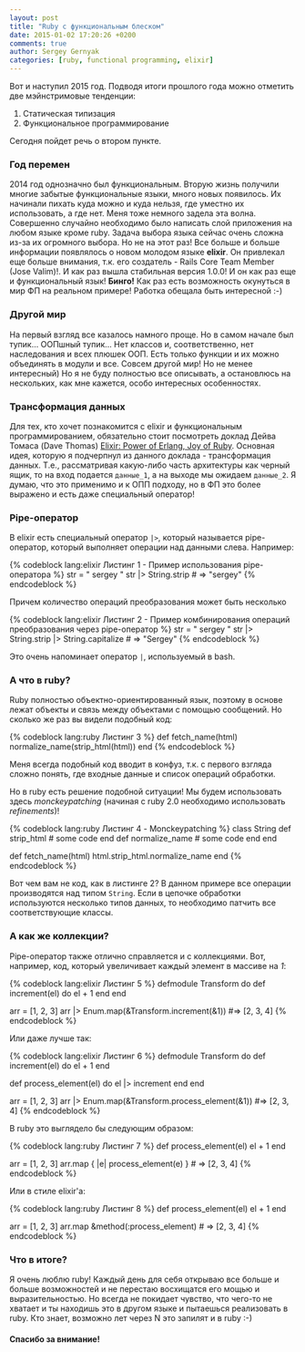 ```yaml
---
layout: post
title: "Ruby с функциональным блеском"
date: 2015-01-02 17:20:26 +0200
comments: true
author: Sergey Gernyak
categories: [ruby, functional programming, elixir]
---
```


Вот и наступил 2015 год. Подводя итоги прошлого года можно отметить две
мэйнстримовые тенденции:

1. Статическая типизация
2. Функциональное программирование

Сегодня пойдет речь о втором пункте.

### Год перемен

2014 год однозначно был функциональным. Вторую жизнь получили многие
забытые функциональные языки, много новых появилось. Их начинали пихать
куда можно и куда нельзя, где уместно их использовать, а где нет. Меня
тоже немного задела эта волна. Совершенно случайно необходимо было
написать слой приложения на любом языке кроме ruby. Задача выбора языка
сейчас очень сложна из-за их огромного выбора. Но не на этот раз! Все
больше и больше информации появлялось о новом молодом языке **elixir**.
Он привлекал еще больше внимания, т.к. его создатель - Rails Core Team
Member (Jose Valim)!. И как раз вышла стабильная версия 1.0.0! И он как
раз еще и функциональный язык! **Бинго!** Как раз есть возможность
окунуться в мир ФП на реальном примере! Работка обещала быть интересной
:-)

### Другой мир

На первый взгляд все казалось намного проще. Но в самом начале был
тупик... ООПшный тупик... Нет классов и, соответственно, нет
наследования и всех плюшек ООП. Есть только функции и их можно
объединять в модули и все. Совсем другой мир! Но не менее интересный) Но
я не буду полностью все описывать, а остановлюсь на нескольких, как мне
кажется, особо интересных особенностях.

### Трансформация данных

Для тех, кто хочет познакомится с elixir и функциональным
программированием, обязательно стоит посмотреть доклад Дейва Томаса
(Dave Thomas) [Elixir: Power of Erlang, Joy of Ruby](https://www.youtube.com/watch?v=KQwEmdOH-GM).
Основная идея, которую я подчерпнул из данного доклада - трансформация данных.
Т.е., рассматривая какую-либо часть архитектуры как черный ящик, то на
вход подается `данные_1`, а на выходе мы ожидаем `данные_2`. Я думаю,
что это применимо и к ОПП подходу, но в ФП это более выражено и есть
даже специальный оператор!

### Pipe-оператор

В elixir есть специальный оператор `|>`, который называется
pipe-оператор, который выполняет операции над данными слева. Например:

{% codeblock lang:elixir Листинг 1 - Пример использования pipe-оператора %}
str = "   sergey     "
str |> String.strip # => "sergey"
{% endcodeblock %}

Причем количество операций преобразования может быть несколько

{% codeblock lang:elixir Листинг 2 - Пример комбинирования операций преобразования через pipe-оператор %}
str = "   sergey     "
str |> String.strip |> String.capitalize # => "Sergey"
{% endcodeblock %}

Это очень напоминает оператор `|`, используемый в bash.

### А что в ruby?

Ruby полностью объектно-ориентированный язык, поэтому в основе лежат
объекты и связь между объектами с помощью сообщений. Но сколько же раз
вы видели подобный код:

{% codeblock lang:ruby Листинг 3 %}
def fetch_name(html)
  normalize_name(strip_html(html))
end
{% endcodeblock %}

Меня всегда подобный код вводит в конфуз, т.к. с первого взгляда сложно
понять, где входные данные и список операций обработки.

Но в ruby есть решение подобной ситуации! Мы будем использовать здесь
*monckeypatching* (начиная с ruby 2.0 необходимо использовать
*refinements*)!

{% codeblock lang:ruby Листинг 4 - Monckeypatching %}
class String
  def strip_html
    # some code
  end
  def normalize_name
    # some code
  end
end

def fetch_name(html)
  html.strip_html.normalize_name
end
{% endcodeblock %}

Вот чем вам не код, как в листинге 2? В данном примере все операции
производятся над типом `String`. Если в цепочке обработки используются
несколько типов данных, то необходимо патчить все соответствующие
классы.

### А как же коллекции?

Pipe-оператор также отлично справляется и с коллекциями. Вот, например,
код, который увеличивает каждый элемент в массиве на *1*:

{% codeblock lang:elixir Листинг 5 %}
defmodule Transform do
  def increment(el) do
    el + 1
  end
end

arr = [1, 2, 3]
arr |> Enum.map(&Transform.increment(&1)) #=> [2, 3, 4]
{% endcodeblock %}

Или даже лучше так:

{% codeblock lang:elixir Листинг 6 %}
defmodule Transform do
  def increment(el) do
    el + 1
  end

  def process_element(el) do
    el |> increment
  end
end

arr = [1, 2, 3]
arr |> Enum.map(&Transform.process_element(&1)) #=> [2, 3, 4]
{% endcodeblock %}

В ruby это выглядело бы следующим образом:

{% codeblock lang:ruby Листинг 7 %}
def process_element(el)
  el + 1
end

arr = [1, 2, 3]
arr.map { |e| process_element(e) } # => [2, 3, 4]
{% endcodeblock %}

Или в стиле elixir'a:

{% codeblock lang:ruby Листинг 8 %}
def process_element(el)
  el + 1
end

arr = [1, 2, 3]
arr.map &method(:process_element) # => [2, 3, 4]
{% endcodeblock %}

### Что в итоге?

Я очень люблю ruby! Каждый день для себя открываю все больше и больше
возможностей и не перестаю восхищатся его мощью и выразительностью. Но
всегда не покидает чувство, что чего-то не хватает и ты находишь это в
другом языке и пытаешься реализовать в ruby. Кто знает, возможно лет
через N это запилят и в ruby :-)

#### Спасибо за внимание!

